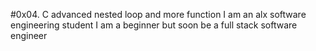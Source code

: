 #0x04. C advanced nested loop and more function 
I am an alx software engineering student
I am a beginner but soon be a full stack software engineer

